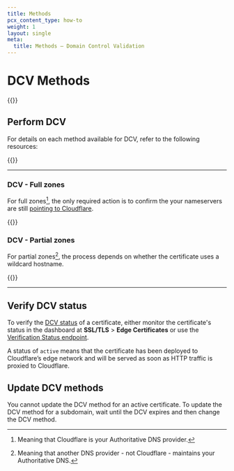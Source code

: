 ```yaml
---
title: Methods
pcx_content_type: how-to
weight: 1
layout: single
meta:
  title: Methods — Domain Control Validation
---
```


# DCV Methods

{{<render file="_dcv-definition.md">}}

## Perform DCV

For details on each method available for DCV, refer to the following resources:

{{<directory-listing>}}

---

### DCV - Full zones

For full zones[^1], the only required action is to confirm the your nameservers are still [pointing to Cloudflare](https://support.cloudflare.com/hc/articles/4426809598605).

{{<render file="_full-zone-acm-dcv.md">}}

### DCV - Partial zones

For partial zones[^2], the process depends on whether the certificate uses a wildcard hostname.

{{<render file="_partial-zone-acm-dcv.md">}}

---

## Verify DCV status

To verify the [DCV status](/ssl/ssl-tls/certificate-statuses/) of a certificate, either monitor the certificate's status in the dashboard at **SSL/TLS** > **Edge Certificates** or use the [Verification Status endpoint](https://api.cloudflare.com/#ssl-verification-ssl-verification-details).

A status of `active` means that the certificate has been deployed to Cloudflare’s edge network and will be served as soon as HTTP traffic is proxied to Cloudflare.

## Update DCV methods

You cannot update the DCV method for an active certificate. To update the DCV method for a subdomain, wait until the DCV expires and then change the DCV method.

[^1]: Meaning that Cloudflare is your Authoritative DNS provider.
[^2]: Meaning that another DNS provider - not Cloudflare - maintains your Authoritative DNS.